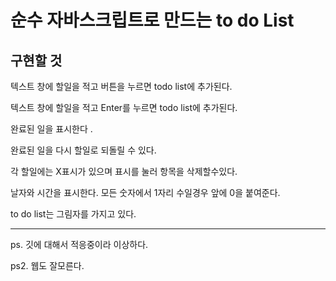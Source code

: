 순수 자바스크립트로 만드는 to do List
==============================



구현할 것
-------

텍스트 창에 할일을 적고 버튼을 누르면 todo list에 추가된다.

텍스트 창에 할일을 적고 Enter를 누르면 todo list에 추가된다.

완료된 일을 표시한다 .

완료된 일을 다시 할일로 되돌릴 수 있다.

각 할일에는 X표시가 있으며 표시를 눌러 항목을 삭제할수있다. 

날자와 시간을 표시한다. 모든 숫자에서 1자리 수일경우 앞에 0을 붙여준다.

to do list는 그림자를 가지고 있다.

--------------------------------






ps. 깃에 대해서 적응중이라 이상하다.

ps2. 웹도 잘모른다. 